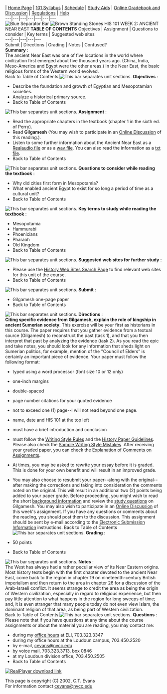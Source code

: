 | [Home Page](http://novaonline.nvcc.edu/eli/evans/default.htm) | [101
Syllabus](../Index.html) | [Schedule](../Aids/schedule.html) | [Study
Aids](../Aids/aids.html) |  [Online Gradebook and
Discussion](javascript:Start\('../../Forums.htm'\)) |
[Regulations](http://eli.nvcc.edu/elipps.htm) |
[Help](../../Resources/Help.html)  
---|---|---|---|---|---|---  
  ![Blue Separator Bar](../photos/bluebar.jpg)   ![Brown Standing
Stones](../photos/Stones.gif)   HIS 101 WEEK 2:  ANCIENT NEAR EAST **TABLE OF
CONTENTS**   Objectives | Assignment | Questions to consider | Key terms |
Suggested web sites  
---|---|---|---|---  
Submit | Directions | Grading | Notes | Confused?  
  **Summary** :  
The ancient Near East was one of five locations in the world where
civilization first emerged about five thousand years ago.  (China, India,
Meso-America and Egypt were the other areas.)  In the Near East, the basic
religious forms of the Western world evolved.  
Back to Table of Contents   ![This bar separates unit
sections.](../Photos/Brownbar101.GIF)   **Objectives** :

  * Describe the foundation and growth of Egyptian and Mesopotamian societies.
  * Analyze a historical primary source.
  * Back to Table of Contents

  ![This bar separates unit sections.](../Photos/Brownbar101.GIF)
**Assignment** :

  * Read the appropriate chapters in the textbook (chapter 1 in the sixth ed. of Perry).
  * Read **Gilgamesh** (You may wish to participate in an [Online Discussion](javascript:Start\('http://novaonline.nvcc.edu/eli/evans/Forums.htm'\)) of this reading.).
  * Listen to some further information about the Ancient Near East as a [Realaudio file](Week2.ram) or as a [wav file](http://eli.nvcc.edu/real/cte/his101/week2.wav).  You can also read the information as a [txt file](http://eli.nvcc.edu/real/cte/his101/week2.txt).
  * Back to Table of Contents

  ![This bar separates unit sections.](../Photos/Brownbar101.GIF)
**Questions to consider while reading the textbook** :

  * Why did cities first form in Mesopotamia?
  * What enabled ancient Egypt to exist for so long a period of time as a cultural unit?
  * Back to Table of Contents

  ![This bar separates unit sections.](../Photos/Brownbar101.GIF)   **Key
terms to study while reading the textbook** :

  * Mesopotamia
  * Hammurabi
  * Phoenicians
  * Pharaoh
  * Old Kingdom
  * Back to Table of Contents

  ![This bar separates unit sections.](../Photos/Brownbar101.GIF)
**Suggested web sites for further study** :

  * Please use the [History Web Sites Search Page](../../resources/search.html) to find relevant web sites for this unit of the course.
  * Back to Table of Contents

  ![This bar separates unit sections.](../Photos/Brownbar101.GIF)   **Submit**
:

  * Gilgamesh one-page paper
  * Back to Table of Contents

  ![This bar separates unit sections.](../Photos/Brownbar101.GIF)
**Directions** :  
**Citing specific evidence from Gilgamesh, explain the role of kingship in
ancient Sumerian society**.  This exercise will be your first as historians in
this course.  The paper requires that you gather evidence from a textual
source (Gilgamesh) to reconstruct the past (task 1), and that you then
interpret that past by analyzing the evidence (task 2).  As you read the epic
and take notes, you should look for any information that sheds light on
Sumerian politics, for example, mention of the "Council of Elders" is
certainly an important piece of evidence.  Your paper must follow the
following format:

  * typed using a word processor (font size 10 or 12 only)
  * one-inch margins
  * double-spaced
  * page number citations for your quoted evidence
  * not to exceed one (1) page--I will not read beyond one page.
  * name, date and HIS 101 at the top left
  * must have a brief introduction and conclusion
  * must follow the [Writing Style Rules](../../resources/style.html) and the [History Paper Guidelines](../../resources/guidelines.html).  Please also check the [Sample Writing Style Mistakes](../../resources/mistakes.html).  After receiving your graded paper, you can check the [Explanation of Comments on Assignments](../../resources/comments.html).
  * At times, you may be asked to rewrite your essay before it is graded.  This is done for your own benefit and will result in an improved grade.
  * You may also choose to resubmit your paper--along with the original--after making the corrections and taking into consideration the comments noted on the original.  This will result in an additional two (2) points being added to your paper grade.
Before proceeding, you might wish to read the short [background
information](../Aids/Background.html#Gilgamesh) and review the [study
questions](../Aids/Questions.html#Gilgamesh) on Gilgamesh.  You may also wish
to participate in an [Online
Discussion](javascript:Start\('http://novaonline.nvcc.edu/eli/evans/Forums.htm'\))
of this week's assignment.  If you have any questions or comments about the
reading, you should post them to the discussion.   This assignment should be
sent by e-mail according to the [Electronic Submission
Information](../../resources/submission.html) instructions.   Back to Table of
Contents   ![This bar separates unit sections.](../Photos/Brownbar101.GIF)
**Grading** :

  * 50 points
  * Back to Table of Contents

  ![This bar separates unit sections.](../Photos/Brownbar101.GIF)   **Notes**
:  
The West has always had a rather peculiar view of its Near Eastern origins.
Most history texts begin with the first chapter devoted to the ancient Near
East, come back to the region in chapter 19 on nineteenth-century British
imperialism and then return to the area in chapter 26 for a discussion of the
Arab-Israeli conflict.  It seems strange to credit the area as being the
origin of Western civilization, especially in regard to religious experience,
but then pay little attention to what happens in the region for long sweeps of
time; and, it is even stranger that many people today do not even view Islam,
the dominant religion of that area, as being part of Western civilization.  
Back to Table of Contents   ![This bar separates unit
sections.](../Photos/Brownbar101.GIF)   **Questions** :  
Please note that if you have questions at any time about the course
assignments or about the material you are reading, you may contact me:

  * during my [office hours](../../office.html) at ELI, 703.323.3347
  * during my office hours at the Loudoun campus, 703.450.2520
  * by e-mail, [cevans@nvcc.edu](mailto:cevans@nvcc.edu)
  * by voice mail, 703.323.3713, box 0846
  * at my Loudoun division office, 703.450.2505
  * Back to Table of Contents
  
  [![RealPlayer download
link](../photos/freerealplayer7.gif)](http://www.real.com/products/player)  

This page is copyright (C) 2002, C.T. Evans  
For information contact [cevans@nvcc.edu](mailto:cevans@nvcc.edu)  

